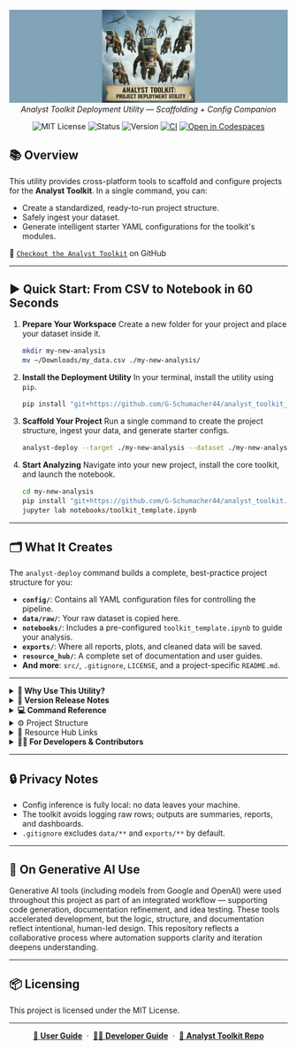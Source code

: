 <p align="center">
  <img src="logo_img/analyst_toolkit_deploy_banner.png" width="1000"/>
  <br>
  <em>Analyst Toolkit Deployment Utility — Scaffolding + Config Companion</em>
</p>

<p align="center">
  <img alt="MIT License" src="https://img.shields.io/badge/license-MIT-blue">
  <img alt="Status" src="https://img.shields.io/badge/status-active-brightgreen">
  <img alt="Version" src="https://img.shields.io/badge/version-v0.2.5-blueviolet">
  <a href="https://github.com/G-Schumacher44/analyst_toolkit_deployment_utility/actions/workflows/ci.yml"><img alt="CI" src="https://github.com/G-Schumacher44/analyst_toolkit_deployment_utility/actions/workflows/ci.yml/badge.svg?branch=main"></a>
  <a href="https://github.com/codespaces/new/G-Schumacher44/analyst_toolkit_deployment_utility?quickstart=1"><img alt="Open in Codespaces" src="https://github.com/codespaces/badge.svg"></a>
</p>

## 📚 Overview

This utility provides cross-platform tools to scaffold and configure projects for the **Analyst Toolkit**.
In a single command, you can:
- Create a standardized, ready-to-run project structure.
- Safely ingest your dataset.
- Generate intelligent starter YAML configurations for the toolkit's modules.

👀 [`Checkout the Analyst Toolkit`](https://github.com/G-Schumacher44/analyst_toolkit) on GitHub

---

## ▶️ Quick Start: From CSV to Notebook in 60 Seconds

1.  **Prepare Your Workspace**
    Create a new folder for your project and place your dataset inside it.
    ```bash
    mkdir my-new-analysis
    mv ~/Downloads/my_data.csv ./my-new-analysis/
    ```

2.  **Install the Deployment Utility**
    In your terminal, install the utility using `pip`.
    ```bash
    pip install "git+https://github.com/G-Schumacher44/analyst_toolkit_deployment_utility.git@v0.2.5"
    ```

3.  **Scaffold Your Project**
    Run a single command to create the project structure, ingest your data, and generate starter configs.
    ```bash
    analyst-deploy --target ./my-new-analysis --dataset ./my-new-analysis/my_data.csv --generate-configs
    ```

4.  **Start Analyzing**
    Navigate into your new project, install the core toolkit, and launch the notebook.
    ```bash
    cd my-new-analysis
    pip install "git+https://github.com/G-Schumacher44/analyst_toolkit.git@v0.2.0"
    jupyter lab notebooks/toolkit_template.ipynb
    ```

---

## 🗂️ What It Creates

The `analyst-deploy` command builds a complete, best-practice project structure for you:

- **`config/`**: Contains all YAML configuration files for controlling the pipeline.
- **`data/raw/`**: Your raw dataset is copied here.
- **`notebooks/`**: Includes a pre-configured `toolkit_template.ipynb` to guide your analysis.
- **`exports/`**: Where all reports, plots, and cleaned data will be saved.
- **`resource_hub/`**: A complete set of documentation and user guides.
- **And more**: `src/`, `.gitignore`, `LICENSE`, and a project-specific `README.md`.

---

<details>
<summary><strong>🧠 Why Use This Utility?</strong></summary>

This tool automates the most tedious part of any analysis: project setup. It's designed to get you from a raw CSV to a fully functional, reproducible ETL pipeline in seconds.

- **Speed**: Go from zero to a complete project with one command.
- **Best Practices**: Enforces a clean separation of code, configuration, and data.
- **Reproducibility**: Creates a standardized environment that's easy to share and re-run.
- **Security**: All data analysis for config generation is done 100% locally. Your data never leaves your machine.

The goal is simple: let you spend less time on setup and more time finding the stories in your data.
</details>

<details>
<summary><strong>🫆 Version Release Notes</strong></summary>

**v0.2.5**
  - **Dependency & Versioning Update**: Synchronized package version to `v0.2.5`.
  - **Documentation**: Updated `README.md` with the latest version badge and release notes.
  - *Note: You can add other specific changes for this version here.*

**v0.2.2**
  - **Major Documentation Overhaul**: Complete rewrite of all documentation for clarity and accuracy. Introduced a `USER_GUIDE.md` for users and a `DEVELOPMENT.md` for contributors, centralizing all guides in `resource_hub`.
  - **Modernized Project Scaffolding**: The `toolkit_template.ipynb` included in new projects is now fully refactored to use the modern, direct-call API of the `analyst_toolkit v0.2.0`.
  - **Enhanced Reproducibility**: Added a `Dockerfile` for running the utility in an isolated environment and a fully automated `.devcontainer` setup for a one-click development experience in GitHub Codespaces.
  - **Improved Packaging**: Updated `pyproject.toml` with standard classifiers and keywords for better discoverability on PyPI. Removed redundant legacy configuration files.


- v0.1.2
  - Docs: Synchronized all `resource_hub` documentation between the root repository and the deployable templates.
  - Docs: Added explanatory notes to guides to clarify the purpose of the advanced `run_module` helper function in the notebook template.
  - Build: Refined `pyproject.toml` to explicitly include the `templates` directory in the wheel, improving build robustness and clarity.
  - QA: Corrected various links and improved consistency across all documentation files.

- v0.1.1
  - Package data: ensure `templates/**` included in wheels; fix Hatch config
  - CLI/runtime: correct venv ipykernel registration (separate kernel name/display)
  - Docs: update repo URLs to `deployment_utility`; fix template README links/stray tag
  - QA: validated build artifacts, metadata, CLI help, and scaffold smoke

- v0.1.0
  - Initial Python-native bootstrap + Typer CLI.
  - Deterministic Resource Hub scaffolding.
  - Dataset wiring + config inference (`config/generated/`).

</details>

<details>
<summary><strong>💻 Command Reference</strong></summary>

This utility provides two main CLI commands:

- **`analyst-deploy`**: The primary command for scaffolding a new project.
  - `--target`: The directory to create the project in. (Required)
  - `--dataset`: Path to your CSV. Use `auto` to find a single CSV in the target directory.
  - `--generate-configs`: Analyzes your dataset to create starter YAMLs.
  - `--env <none|conda|venv>`: Optionally create a project-specific environment.
  - `--project-name`: Sets the title in the generated `README.md`.

- **`analyst-infer-configs`**: Use this to generate or refresh configs for an existing project.
  - `--input`: Path to the source CSV file.
  - `--outdir`: Directory to save the generated YAML files (e.g., `config/generated`).

> For a complete list of options and programmatic usage, see the full **User Guide**.

</details>

<details>
<summary>⚙️ Project Structure</summary>

```
analyst_toolkit_deployment_utility/
├── src/
│   └── analyst_toolkit_deploy/
│       ├── __init__.py
│       ├── __main__.py
│       ├── cli.py                  # Typer CLI
│       ├── bootstrap.py            # Python-native bootstrap
│       ├── infer_configs.py        # CSV → YAML suggestions
│       ├── utils.py
│       └── templates/
│           ├── config/*.yaml       # Scaffolded YAML templates
│           ├── resource_hub/*.md   # Docs copied into projects
│           ├── .vscode/settings.json
│           ├── environment.yml, requirements.txt, .env.template
│           └── toolkit_template.ipynb
├── resource_hub/*.md               # Repo-level docs
├── README.md, LICENSE, pyproject.toml
└── environment.dev.yml             # Dev env for contributors
```

</details>

<details>

<summary>📎 Resource Hub Links</summary>

**For this Deployment Utility:**

- 🔧 [**User Guide**:](resource_hub/USER_GUIDE.md) How to install and use this tool to create new projects.
- 👨‍💻 [**Developer Guide**:](resource_hub/DEVELOPMENT.md) How to set up a development environment and contribute.

**Core Analyst Toolkit Documentation (templates):**

The following guides for the core `analyst_toolkit` are included in the `resource_hub/` directory and are copied into every new project you create.

- 📘 [`Toolkit README`](resource_hub/toolkit_readme.md)
- ⚙️ [`Config Guide`](resource_hub/toolkit_config_guide.md)
- 📓 [`Notebook Guide`](resource_hub/toolkit_notebook_guide.md)



</details>

<details>
<summary><strong>👨‍💻 For Developers & Contributors</strong></summary>

Interested in contributing to the deployment utility? Our **Developer Guide** has everything you need to get started, including setup instructions and an overview of the codebase.

</details>

____

## 🔒 Privacy Notes

- Config inference is fully local: no data leaves your machine.
- The toolkit avoids logging raw rows; outputs are summaries, reports, and dashboards.
- `.gitignore` excludes `data/**` and `exports/**` by default.

---


## 🤝 On Generative AI Use

Generative AI tools (including models from Google and OpenAI) were used throughout this project as part of an integrated workflow — supporting code generation, documentation refinement, and idea testing. These tools accelerated development, but the logic, structure, and documentation reflect intentional, human-led design. This repository reflects a collaborative process where automation supports clarity and iteration deepens understanding.

---


## 📦 Licensing

This project is licensed under the MIT License.

---

<p align="center">
  <a href="USER_GUIDE.md">📘 <b>User Guide</b></a>
  &nbsp;·&nbsp;
  <a href="DEVELOPMENT.md">👨‍💻 <b>Developer Guide</b></a>
  &nbsp;·&nbsp;
  <a href="https://github.com/G-Schumacher44/analyst_toolkit">🔬 <b>Analyst Toolkit Repo</b></a>
</p>
